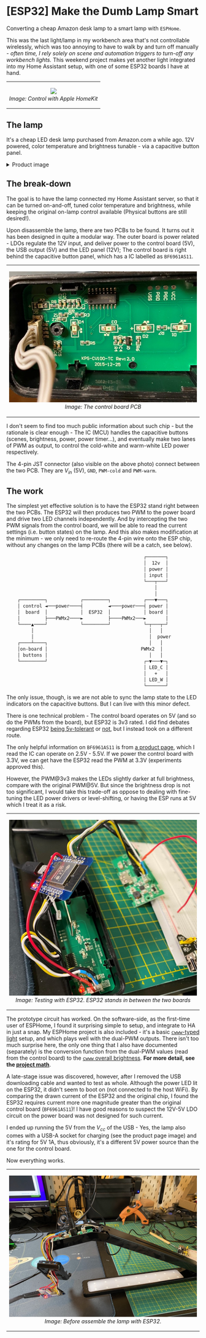 # [ESP32] Make the Dumb Lamp Smart

Converting a cheap Amazon desk lamp to a smart lamp with `ESPHome`.

This was the last light/lamp in my workbench area that's not controllable wirelessly, which was too annoying to have to walk by and turn off manually - _often time, I rely solely on scene and automation triggers to turn-off any workbench lights._ This weekend project makes yet another light integrated into my Home Assistant setup, with one of some ESP32 boards I have at hand.

<table><tr><td align="center">

![](./doc/images/homekit-demo.gif)
<br>
_Image: Control with Apple HomeKit_

</td></tr></table>

## The lamp

It's a cheap LED desk lamp purchased from Amazon.com a while ago. 12V powered, color temperature and brightness tunable - via a capacitive button panel.

<details><summary>Product image</summary>
<table><tr><td align="center">

![](./doc/images/lamp-amazon.png)
_Image: Product page of the lamp_

</td></tr></table>
</details>



## The break-down

The goal is to have the lamp connected my Home Assistant server, so that it can be turned on-and-off, tuned color temperature and brightness, while keeping the original on-lamp control available (Physical buttons are still desired!).

Upon disassemble the lamp, there are two PCBs to be found. It turns out it has been designed in quite a modular way. The outer board is power related - LDOs regulate the 12V input, and deliver power to the control board (5V), the USB output (5V) and the LED panel (12V); The control board is right behind the capacitive button panel, which has a IC labelled as `BF6961AS11`.



<table><tr><td align="center">

![](./doc/images/IMG_8285.jpg)
<br>
_Image: The control board PCB_

</td></tr></table>

I don't seem to find too much public information about such chip - but the rationale is clear enough - The IC (MCU) handles the capacitive buttons (scenes, brightness, power, power timer...), and eventually make two lanes of PWM as output, to control the cold-white and warm-white LED power respectively.

The 4-pin JST connector (also visible on the above photo) connect between the two PCB. They are $V_{in}$ (5V), `GND`, `PWM-cold` and `PWM-warm`.

## The work

The simplest yet effective solution is to have the ESP32 stand right between the two PCBs. The ESP32 will then produces two PWM to the power board and drive two LED channels independently. And by intercepting the two PWM signals from the control board, we will be able to read the current settings (i.e. button states) on the lamp. And this also makes modification at the minimum - we only need to re-route the 4-pin wire onto the ESP chip, without any changes on the lamp PCBs (there will be a catch, see below).

```
                                                  ┌───────┐
                                                  │  12v  │
                                                  │ power │
                                                  │ input │
                                                  └───┬───┘
                                                      │
                                                      │
    ┌─────────┐            ┌─────────┐            ┌───▼───┐
    │ control ◄───power────┤         ◄────power───┤ power │
    │  board  │            │  ESP32  │            │ board │
    │         ├───PWMx2────►         ├────PWMx2───►       │
    └────▲────┘            └─────────┘            └─┬───┬─┘
         │                                          │   │
         │                                          │  power
    ┌────┴────┐                                     │   │
    │on-board │                                  PWMx2  │
    │ buttons │                                     │   │
    └─────────┘                                   ┌─▼───▼─┐
                                                  │ LED_C │
                                                  │   +   │
                                                  │ LED_W │
                                                  └───────┘
```

The only issue, though, is we are not able to sync the lamp state to the LED indicators on the capacitive buttons. But I can live with this minor defect.

There is one technical problem - The control board operates on 5V (and so do the PWMs from the board), but ESP32 is 3v3 rated. I did find debates regarding ESP32 [being 5v-tolerant](https://www.qworqs.com/2021/05/19/are-the-esp32-and-esp8266-5v-tolerant-yes-they-officially-are/) or [not](https://www.esp32.com/viewtopic.php?t=18327), but I instead took on a different route.

The only helpful information on `BF6961AS11` is from [a product page](http://www.yunzhan365.com/basic/84628136.html), which I read the IC can operate on 2.5V - 5.5V. If we power the control board with 3.3V, we can get have the ESP32 read the PWM at 3.3V (experiments approved this).

However, the PWM@3v3 makes the LEDs slightly darker at full brightness, compare with the original PWM@5V. But since the brightness drop is not too significant, I would take this trade-off as oppose to dealing with fine-tuning the LED power drivers or level-shifting, or having the ESP runs at 5V which I treat it as a risk.

<table><tr><td align="center">

![](./doc/images/IMG_8287.jpg)
<br>
_Image: Testing with ESP32. ESP32 stands in between the two boards_

</td></tr></table>

The prototype circuit has worked. On the software-side, as the first-time user of ESPHome, I found it surprising simple to setup, and integrate to HA in just a snap. My ESPHome project is also included - it's a basic [`cwww`-typed light](https://esphome.io/components/light/cwww.html) setup, and which plays well with the dual-PWM outputs. There isn't too much surprise here, the only one thing that I also have documented (separately) is the conversion function from the dual-PWM values (read from the control board) to the [`cwww` overall brightness](https://esphome.io/components/light/index.html#light-turn-on-action). **For more detail, see the [project math](./math/led-fitting.ipynb)**.

A late-stage issue was discovered, however, after I removed the USB downloading cable and wanted to test as whole. Although the power LED lit on the ESP32, it didn't seem to boot on (not connected to the host WiFi). By comparing the drawn current of the ESP32 and the original chip, I found the ESP32 requires current more one magnitude greater than the original control board (`BF6961AS11`)! I have good reasons to suspect the 12V-5V LDO circuit on the power board was not designed for such current.

I ended up running the 5V from the $V_{cc}$ of the USB - Yes, the lamp also comes with a USB-A socket for charging (see the product page image) and it's rating for 5V 1A, thus obviously, it's a different 5V power source than the one for the control board.

Now everything works.

<table><tr><td align="center">

![](./doc/images/IMG_8300.jpg)
<br>
_Image: Before assemble the lamp with ESP32._

</td></tr></table>

